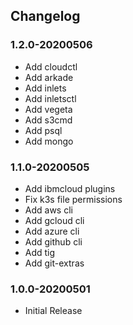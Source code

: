## Changelog

### 1.2.0-20200506
* Add cloudctl
* Add arkade
* Add inlets
* Add inletsctl
* Add vegeta
* Add s3cmd
* Add psql
* Add mongo

### 1.1.0-20200505
* Add ibmcloud plugins
* Fix k3s file permissions
* Add aws cli
* Add gcloud cli
* Add azure cli
* Add github cli
* Add tig
* Add git-extras

### 1.0.0-20200501
* Initial Release
